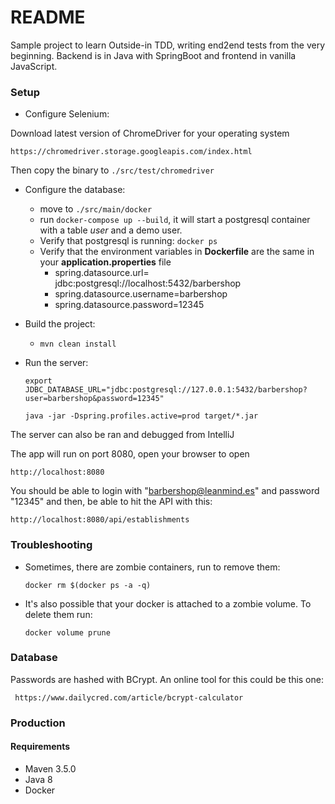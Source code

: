 # README #

Sample project to learn Outside-in TDD, 
writing end2end tests from the very beginning. Backend is in Java with SpringBoot and frontend in vanilla JavaScript.

### Setup ###

- Configure Selenium:

 Download latest version of ChromeDriver for your operating system

    https://chromedriver.storage.googleapis.com/index.html
    
Then copy the binary to `./src/test/chromedriver`    
   
- Configure the database:

  - move to `./src/main/docker`
  - run `docker-compose up --build`, it will start a postgresql container with a table *user* and a demo user. 
  - Verify that postgresql is running: `docker ps`
  - Verify that the environment variables in **Dockerfile** are the same in your **application.properties** file 
      - spring.datasource.url= jdbc:postgresql://localhost:5432/barbershop
      - spring.datasource.username=barbershop
      - spring.datasource.password=12345

- Build the project:
  - `mvn clean install`
  
- Run the server:

     `export JDBC_DATABASE_URL="jdbc:postgresql://127.0.0.1:5432/barbershop?user=barbershop&password=12345"`
     
    `java -jar -Dspring.profiles.active=prod target/*.jar`
    
The server can also be ran and debugged from IntelliJ     
    
The app will run on port 8080, open your browser to open 

    http://localhost:8080

You should be able to login with "barbershop@leanmind.es" and password "12345" and then, be able to hit the API with this:
    
    http://localhost:8080/api/establishments
  
  
  ### Troubleshooting
  
  - Sometimes, there are zombie containers, run to remove them:
  
      `docker rm $(docker ps -a -q)`
      
  - It's also possible that your docker is attached to a zombie volume. To delete them run:
     
       `docker volume prune`
      
### Database ###
Passwords are hashed with BCrypt. An online tool for this could be this one:      
      
     https://www.dailycred.com/article/bcrypt-calculator
      
### Production ###

#### Requirements ####
- Maven 3.5.0
- Java 8
- Docker
